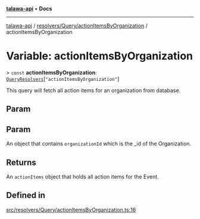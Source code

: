 [**talawa-api**](../../../../README.md) • **Docs**

***

[talawa-api](../../../../modules.md) / [resolvers/Query/actionItemsByOrganization](../README.md) / actionItemsByOrganization

# Variable: actionItemsByOrganization

\> `const` **actionItemsByOrganization**: [`QueryResolvers`](../../../../types/generatedGraphQLTypes/type-aliases/QueryResolvers.md)\[`"actionItemsByOrganization"`\]

This query will fetch all action items for an organization from database.

## Param

## Param

An object that contains `organizationId` which is the _id of the Organization.

## Returns

An `actionItems` object that holds all action items for the Event.

## Defined in

[src/resolvers/Query/actionItemsByOrganization.ts:16](https://github.com/PalisadoesFoundation/talawa-api/blob/5e38dbf44e47f2fc703410fad29ab5c8f7f26c77/src/resolvers/Query/actionItemsByOrganization.ts#L16)
